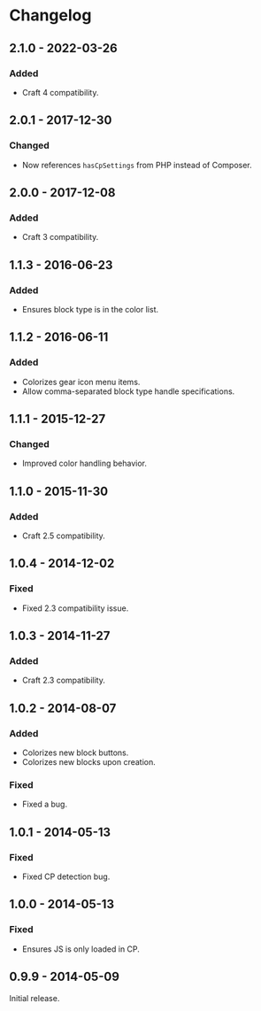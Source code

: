 # Changelog

## 2.1.0 - 2022-03-26

### Added
- Craft 4 compatibility.

## 2.0.1 - 2017-12-30

### Changed
- Now references `hasCpSettings` from PHP instead of Composer.

## 2.0.0 - 2017-12-08

### Added
- Craft 3 compatibility.

## 1.1.3 - 2016-06-23

### Added
- Ensures block type is in the color list.

## 1.1.2 - 2016-06-11

### Added
- Colorizes gear icon menu items.
- Allow comma-separated block type handle specifications.

## 1.1.1 - 2015-12-27

### Changed
- Improved color handling behavior.

## 1.1.0 - 2015-11-30

### Added
- Craft 2.5 compatibility.

## 1.0.4 - 2014-12-02

### Fixed
- Fixed 2.3 compatibility issue.

## 1.0.3 - 2014-11-27

### Added
- Craft 2.3 compatibility.

## 1.0.2 - 2014-08-07

### Added
- Colorizes new block buttons.
- Colorizes new blocks upon creation.

### Fixed
- Fixed a bug.

## 1.0.1 - 2014-05-13

### Fixed
- Fixed CP detection bug.

## 1.0.0 - 2014-05-13

### Fixed
- Ensures JS is only loaded in CP.

## 0.9.9 - 2014-05-09

Initial release.
